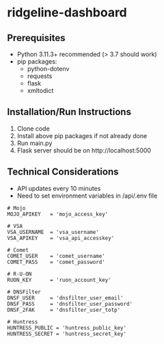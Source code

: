 # ridgeline-dashboard
## Prerequisites
- Python 3.11.3+ recommended (> 3.7 should work)
- pip packages:
  - python-dotenv
  - requests
  - flask
  - xmltodict

## Installation/Run Instructions
1. Clone code
2. Install above pip packages if not already done
3. Run main.py
4. Flask server should be on http://localhost:5000

## Technical Considerations
- API updates every 10 minutes
- Need to set environment variables in /api/.env file
```
# Mojo
MOJO_APIKEY   = 'mojo_access_key'

# VSA
VSA_USERNAME  = 'vsa_username'
VSA_APIKEY    = 'vsa_api_accesskey'

# Comet
COMET_USER    = 'comet_username'
COMET_PASS    = 'comet_password'

# R-U-ON
RUON_KEY      = 'ruon_account_key'

# DNSFilter
DNSF_USER     = 'dnsfilter_user_email'
DNSF_PASS     = 'dnsfilter_user_password'
DNSF_2FAK     = 'dnsfilter_user_totp'

# Huntress
HUNTRESS_PUBLIC = 'huntress_public_key'
HUNTRESS_SECRET = 'huntress_secret_key'
```
